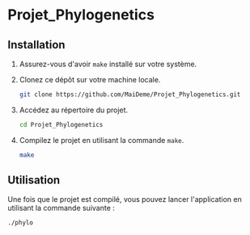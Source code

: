 # Projet_Phylogenetics

## Installation

1. Assurez-vous d'avoir `make` installé sur votre système.
2. Clonez ce dépôt sur votre machine locale.

    ```bash
    git clone https://github.com/MaiDeme/Projet_Phylogenetics.git
    ```

3. Accédez au répertoire du projet.

    ```bash
    cd Projet_Phylogenetics
    ```

4. Compilez le projet en utilisant la commande `make`.

    ```bash
    make
    ```

## Utilisation

Une fois que le projet est compilé, vous pouvez lancer l'application en utilisant la commande suivante :

```bash
./phylo

